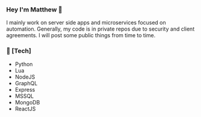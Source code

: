 ### Hey I'm Matthew 👋

I mainly work on server side apps and microservices focused on automation. Generally, my code is in private repos due to security and client agreements. I will post some public things from time to time.

### :open_file_folder: [Tech]

- Python
- Lua
- NodeJS
- GraphQL
- Express
- MSSQL
- MongoDB
- ReactJS

<!--
**mPixels/mpixels** is a ✨ _special_ ✨ repository because its `README.md` (this file) appears on your GitHub profile.

Here are some ideas to get you started:

- 🔭 I’m currently working on ...
- 🌱 I’m currently learning ...
- 👯 I’m looking to collaborate on ...
- 🤔 I’m looking for help with ...
- 💬 Ask me about ...
- 📫 How to reach me: ...
- 😄 Pronouns: ...
- ⚡ Fun fact: ...
-->
